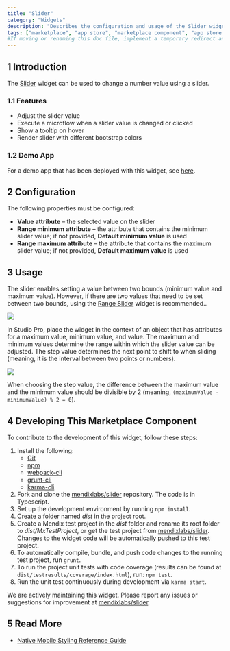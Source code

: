 ```yaml
---
title: "Slider"
category: "Widgets"
description: "Describes the configuration and usage of the Slider widget, which is available in the Mendix Marketplace."
tags: ["marketplace", "app store", "marketplace component", "app store component", "widget", "slider", "bound", "platform support"]
#If moving or renaming this doc file, implement a temporary redirect and let the respective team know they should update the URL in the product. See Mapping to Products for more details.
---
```


## 1 Introduction

The [Slider](https://appstore.home.mendix.com/link/app/48786/) widget can be used to change a number value using a slider.

### 1.1 Features

* Adjust the slider value
* Execute a microflow when a slider value is changed or clicked
* Show a tooltip on hover
* Render slider with different bootstrap colors

### 1.2 Demo App

For a demo app that has been deployed with this widget, see [here](https://slider.mxapps.io/).

## 2 Configuration

The following properties must be configured:

* **Value attribute** – the selected value on the slider
* **Range minimum attribute** – the attribute that contains the minimum slider value; if not provided, **Default minimum value** is used
* **Range maximum attribute** – the attribute that contains the maximum slider value; if not provided, **Default maximum value** is used

## 3 Usage

The slider enables setting a value between two bounds (minimum value and maximum value). However, if there are two values that need to be set between two bounds, using the [Range Slider](range-slider) widget is recommended..

![](attachments/slider/slider1.png)

In Studio Pro, place the widget in the context of an object that has attributes for a maximum value, minimum value, and value. The maximum and minimum values determine the range within which the slider value can be adjusted. The step value determines the next point to shift to when sliding (meaning, it is the interval between two points or numbers).

![](attachments/slider/slider2.png)

When choosing the step value, the difference between the maximum value and the minimum value should be divisible by 2 (meaning, `(maximumValue - minimumValue) % 2 = 0`).

## 4 Developing This Marketplace Component

To contribute to the development of this widget, follow these steps:

1. Install the following:
	* [Git](https://git-scm.com/book/en/v2/Getting-Started-Installing-Git)
	* [npm](https://www.npmjs.com/)
	* [webpack-cli](https://www.npmjs.com/package/webpack-cli)
	* [grunt-cli](https://github.com/gruntjs/grunt-cli)
	* [karma-cli](https://www.npmjs.com/package/karma-cli)
2. Fork and clone the [mendixlabs/slider](https://github.com/mendixlabs/slider) repository. The code is in Typescript.
3. Set up the development environment by running `npm install`.
4. Create a folder named *dist* in the project root.
5. Create a Mendix test project in the *dist* folder and rename its root folder to *dist/MxTestProject*, or get the test project from [mendixlabs/slider](https://github.com/mendixlabs/slider/releases/latest). Changes to the widget code will be automatically pushed to this test project.
6. To automatically compile, bundle, and push code changes to the running test project, run `grunt`.
7. To run the project unit tests with code coverage (results can be found at `dist/testresults/coverage/index.html`), run: `npm test`.
8. Run the unit test continuously during development via `karma start`.

We are actively maintaining this widget. Please report any issues or suggestions for improvement at [mendixlabs/slider](https://github.com/mendixlabs/slider/issues).

## 5 Read More

* [Native Mobile Styling Reference Guide](https://docs.mendix.com/refguide/native-styling-refguide)
